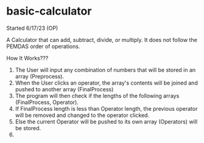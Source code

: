# basic-calculator

Started 6/17/23 (OP)

A Calculator that can add, subtract, divide, or multiply. It does not follow the PEMDAS order of operations.

How It Works???
1. The User will input any combination of numbers that will be stored in an array (Preprocess).
2. When the User clicks an operator, the array's contents will be joined and pushed to another array (FinalProcess)
3. The program will then check if the lengths of the following arrays (FinalProcess, Operator).
4. If FinalProcess length is less than Operator length, the previous operator will be removed and changed to the operator clicked.
5. Else the current Operator will be pushed to its own array (Operators) will be stored.
6. 
